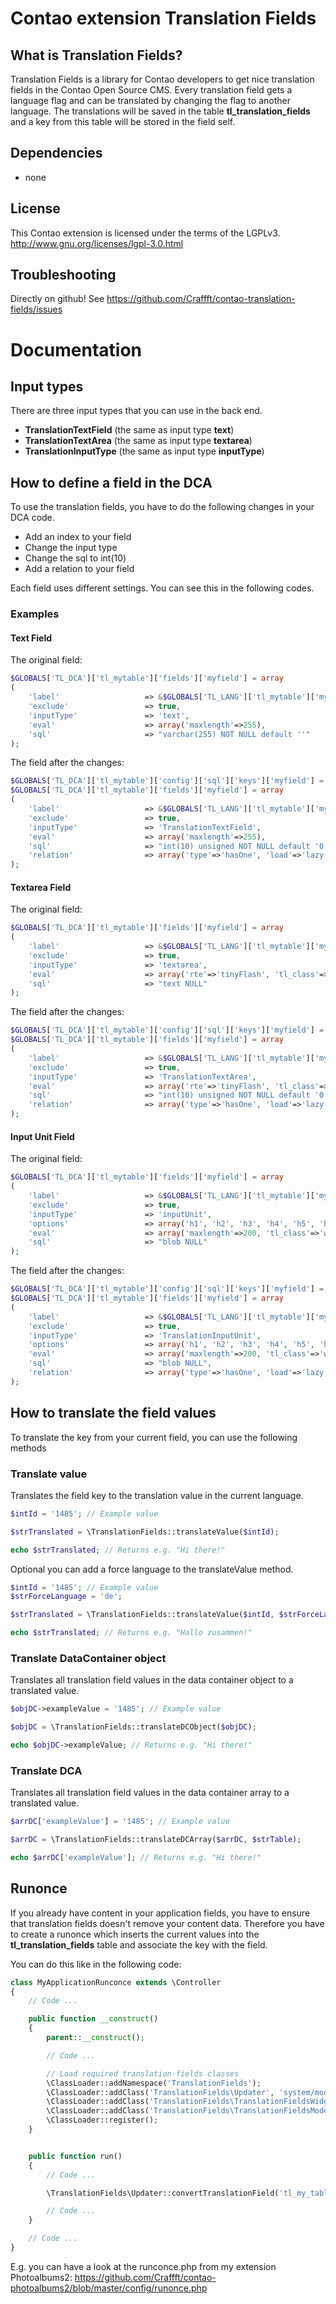 Contao extension Translation Fields
===================================

What is Translation Fields?
---------------------------

Translation Fields is a library for Contao developers to get nice translation fields in the Contao Open Source CMS.
Every translation field gets a language flag and can be translated by changing the flag to another language. The translations will be saved in the table __tl_translation_fields__ and a key from this table will be stored in the field self.

Dependencies
------------

- none

License
-------

This Contao extension is licensed under the terms of the LGPLv3.
http://www.gnu.org/licenses/lgpl-3.0.html

Troubleshooting
---------------

Directly on github! See https://github.com/Craffft/contao-translation-fields/issues

Documentation
=============

Input types
-----------

There are three input types that you can use in the back end.
- __TranslationTextField__ (the same as input type __text__)
- __TranslationTextArea__ (the same as input type __textarea__)
- __TranslationInputType__ (the same as input type __inputType__)

How to define a field in the DCA
--------------------------------

To use the translation fields, you have to do the following changes in your DCA code.
- Add an index to your field
- Change the input type
- Change the sql to int(10)
- Add a relation to your field

Each field uses different settings. You can see this in the following codes.

### Examples ###
#### Text Field ####
The original field:

```php
$GLOBALS['TL_DCA']['tl_mytable']['fields']['myfield'] = array
(
    'label'                   => &$GLOBALS['TL_LANG']['tl_mytable']['myfield'],
    'exclude'                 => true,
    'inputType'               => 'text',
    'eval'                    => array('maxlength'=>255),
    'sql'                     => "varchar(255) NOT NULL default ''"
);
````

The field after the changes:

```php
$GLOBALS['TL_DCA']['tl_mytable']['config']['sql']['keys']['myfield'] = 'index';
$GLOBALS['TL_DCA']['tl_mytable']['fields']['myfield'] = array
(
    'label'                   => &$GLOBALS['TL_LANG']['tl_mytable']['myfield'],
    'exclude'                 => true,
    'inputType'               => 'TranslationTextField',
    'eval'                    => array('maxlength'=>255),
    'sql'                     => "int(10) unsigned NOT NULL default '0'",
    'relation'                => array('type'=>'hasOne', 'load'=>'lazy')
);
```

#### Textarea Field ####
The original field:

```php
$GLOBALS['TL_DCA']['tl_mytable']['fields']['myfield'] = array
(
    'label'                   => &$GLOBALS['TL_LANG']['tl_mytable']['myfield'],
    'exclude'                 => true,
    'inputType'               => 'textarea',
    'eval'                    => array('rte'=>'tinyFlash', 'tl_class'=>'long'),
    'sql'                     => "text NULL"
);
```

The field after the changes:

```php
$GLOBALS['TL_DCA']['tl_mytable']['config']['sql']['keys']['myfield'] = 'index';
$GLOBALS['TL_DCA']['tl_mytable']['fields']['myfield'] = array
(
    'label'                   => &$GLOBALS['TL_LANG']['tl_mytable']['myfield'],
    'exclude'                 => true,
    'inputType'               => 'TranslationTextArea',
    'eval'                    => array('rte'=>'tinyFlash', 'tl_class'=>'long'),
    'sql'                     => "int(10) unsigned NOT NULL default '0'",
    'relation'                => array('type'=>'hasOne', 'load'=>'lazy')
);
```

#### Input Unit Field ####
The original field:

```php
$GLOBALS['TL_DCA']['tl_mytable']['fields']['myfield'] = array
(
    'label'                   => &$GLOBALS['TL_LANG']['tl_mytable']['myfield'],
    'exclude'                 => true,
    'inputType'               => 'inputUnit',
    'options'                 => array('h1', 'h2', 'h3', 'h4', 'h5', 'h6'),
    'eval'                    => array('maxlength'=>200, 'tl_class'=>'w50'),
    'sql'                     => "blob NULL"
);
```

The field after the changes:

```php
$GLOBALS['TL_DCA']['tl_mytable']['config']['sql']['keys']['myfield'] = 'index';
$GLOBALS['TL_DCA']['tl_mytable']['fields']['myfield'] = array
(
    'label'                   => &$GLOBALS['TL_LANG']['tl_mytable']['myfield'],
    'exclude'                 => true,
    'inputType'               => 'TranslationInputUnit',
    'options'                 => array('h1', 'h2', 'h3', 'h4', 'h5', 'h6'),
    'eval'                    => array('maxlength'=>200, 'tl_class'=>'w50'),
    'sql'                     => "blob NULL",
    'relation'                => array('type'=>'hasOne', 'load'=>'lazy')
);
```

How to translate the field values
---------------------------------

To translate the key from your current field, you can use the following methods

### Translate value ###
Translates the field key to the translation value in the current language.

```php
$intId = '1485'; // Example value

$strTranslated = \TranslationFields::translateValue($intId);

echo $strTranslated; // Returns e.g. "Hi there!"
```

Optional you can add a force language to the translateValue method.

```php
$intId = '1485'; // Example value
$strForceLanguage = 'de';

$strTranslated = \TranslationFields::translateValue($intId, $strForceLanguage);

echo $strTranslated; // Returns e.g. "Hallo zusammen!"
```

### Translate DataContainer object ###
Translates all translation field values in the data container object to a translated value.

```php
$objDC->exampleValue = '1485'; // Example value

$objDC = \TranslationFields::translateDCObject($objDC);

echo $objDC->exampleValue; // Returns e.g. "Hi there!"
```

### Translate DCA ###
Translates all translation field values in the data container array to a translated value.

```php
$arrDC['exampleValue'] = '1485'; // Example value

$arrDC = \TranslationFields::translateDCArray($arrDC, $strTable);

echo $arrDC['exampleValue']; // Returns e.g. "Hi there!"
```

Runonce
-------

If you already have content in your application fields, you have to ensure that translation fields doesn't remove your content data. Therefore you have to create a runonce which inserts the current values into the __tl_translation_fields__ table and associate the key with the field.

You can do this like in the following code:

```php
class MyApplicationRunconce extends \Controller
{
    // Code ...

    public function __construct()
    {
        parent::__construct();

        // Code ...

        // Load required translation-fields classes
        \ClassLoader::addNamespace('TranslationFields');
        \ClassLoader::addClass('TranslationFields\Updater', 'system/modules/translation-fields/classes/Updater.php');
        \ClassLoader::addClass('TranslationFields\TranslationFieldsWidgetHelper', 'system/modules/translation-fields/classes/TranslationFieldsWidgetHelper.php');
        \ClassLoader::addClass('TranslationFields\TranslationFieldsModel', 'system/modules/translation-fields/models/TranslationFieldsModel.php');
        \ClassLoader::register();
    }


    public function run()
    {
        // Code ...

        \TranslationFields\Updater::convertTranslationField('tl_my_table_name', 'my_field_name');

        // Code ...
    }

    // Code ...
}
```

E.g. you can have a look at the runconce.php from my extension Photoalbums2:
https://github.com/Craffft/contao-photoalbums2/blob/master/config/runonce.php

